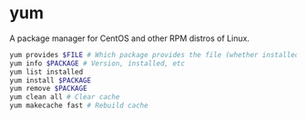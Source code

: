# yum

A package manager for CentOS and other RPM distros of Linux.

```bash
yum provides $FILE # Which package provides the file (whether installed or not)
yum info $PACKAGE # Version, installed, etc
yum list installed
yum install $PACKAGE
yum remove $PACKAGE
yum clean all # Clear cache
yum makecache fast # Rebuild cache
```
